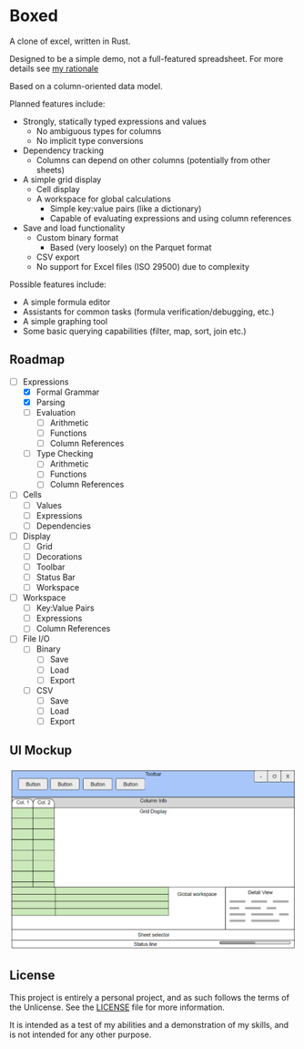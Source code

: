 # Boxed

A clone of excel, written in Rust.

Designed to be a simple demo, not a full-featured spreadsheet. For more details see [my rationale](./docs/README.md)

Based on a column-oriented data model.

Planned features include:

- Strongly, statically typed expressions and values
  - No ambiguous types for columns
  - No implicit type conversions
- Dependency tracking
  - Columns can depend on other columns (potentially from other sheets)
- A simple grid display
  - Cell display
  - A workspace for global calculations
    - Simple key:value pairs (like a dictionary)
    - Capable of evaluating expressions and using column references
- Save and load functionality
  - Custom binary format
    - Based (very loosely) on the Parquet format
  - CSV export
  - No support for Excel files (ISO 29500) due to complexity

Possible features include:

- A simple formula editor
- Assistants for common tasks (formula verification/debugging, etc.)
- A simple graphing tool
- Some basic querying capabilities (filter, map, sort, join etc.)

## Roadmap

- [ ] Expressions
  - [x] Formal Grammar
  - [x] Parsing
  - [ ] Evaluation
    - [ ] Arithmetic
    - [ ] Functions
    - [ ] Column References
  - [ ] Type Checking
    - [ ] Arithmetic
    - [ ] Functions
    - [ ] Column References
- [ ] Cells
  - [ ] Values
  - [ ] Expressions
  - [ ] Dependencies
- [ ] Display
  - [ ] Grid
  - [ ] Decorations
  - [ ] Toolbar
  - [ ] Status Bar
  - [ ] Workspace
- [ ] Workspace
  - [ ] Key:Value Pairs
  - [ ] Expressions
  - [ ] Column References
- [ ] File I/O
  - [ ] Binary
    - [ ] Save
    - [ ] Load
    - [ ] Export
  - [ ] CSV
    - [ ] Save
    - [ ] Load
    - [ ] Export

## UI Mockup

![UI Mockup](ui_mockup.png)

## License

This project is entirely a personal project, and as such follows the terms of the Unlicense. See the [LICENSE](./LICENSE) file for more information.

It is intended as a test of my abilities and a demonstration of my skills, and is not intended for any other purpose.
